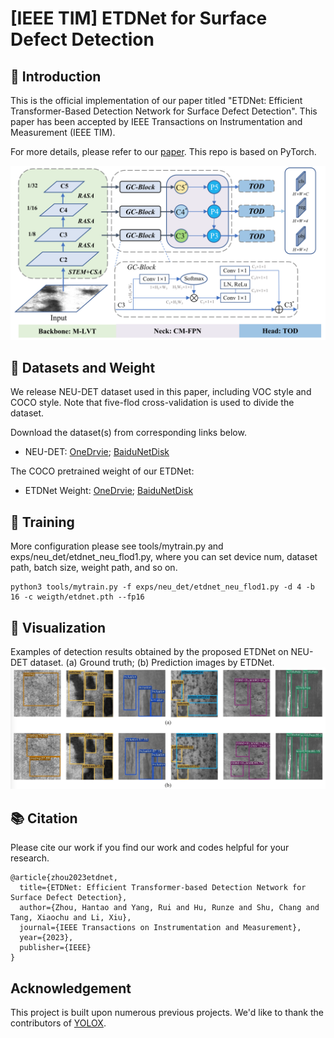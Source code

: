 # [IEEE TIM] ETDNet for Surface Defect Detection

## :loudspeaker: Introduction
This is the official implementation of our paper titled "ETDNet: Efficient Transformer-Based Detection Network for Surface Defect Detection". This paper has been accepted by IEEE Transactions on Instrumentation and Measurement (IEEE TIM). 

For more details, please refer to our [paper](https://ieeexplore.ieee.org/abstract/document/10227321). This repo is based on PyTorch.

<img src="assets/etdnet.png">

## :open_file_folder: Datasets and Weight
We release NEU-DET dataset used in this paper, including VOC style and COCO style. Note that five-flod cross-validation is used to divide the dataset.

Download the dataset(s) from corresponding links below.
 - NEU-DET: [OneDrvie](https://drive.google.com/drive/folders/1m0qVeSlcugL2VgLMjm6xHcJdxfoPphjB?usp=drive_link); [BaiduNetDisk](https://pan.baidu.com/s/1moXNI4dXpvxn-jxSZMN-zw?pwd=ty4t)

The COCO pretrained weight of our ETDNet:
 - ETDNet Weight: [OneDrvie](https://drive.google.com/file/d/1XvVbfRJJFJd5jEkhfyvwZDHGj2Rw5rAs/view?usp=drive_link); [BaiduNetDisk](https://pan.baidu.com/s/1-c_-Jb6WFjSFXqjV98FtCA?pwd=iug2)


## 🚀 Training
More configuration please see tools/mytrain.py and exps/neu_det/etdnet_neu_flod1.py, where you can set device num, dataset path, batch size, weight path, and so on.
```
python3 tools/mytrain.py -f exps/neu_det/etdnet_neu_flod1.py -d 4 -b 16 -c weigth/etdnet.pth --fp16
```

## :ferris_wheel: Visualization

Examples of detection results obtained by the proposed ETDNet on NEU-DET dataset. (a) Ground truth; (b) Prediction images by ETDNet.
<img src="assets/neu_det.png">

## 📚  Citation
Please cite our work if you find our work and codes helpful for your research.
```
@article{zhou2023etdnet,
  title={ETDNet: Efficient Transformer-based Detection Network for Surface Defect Detection},
  author={Zhou, Hantao and Yang, Rui and Hu, Runze and Shu, Chang and Tang, Xiaochu and Li, Xiu},
  journal={IEEE Transactions on Instrumentation and Measurement},
  year={2023},
  publisher={IEEE}
}
```

## Acknowledgement

This project is built upon numerous previous projects. We'd like to thank the contributors of [YOLOX](https://github.com/Megvii-BaseDetection/YOLOX).

